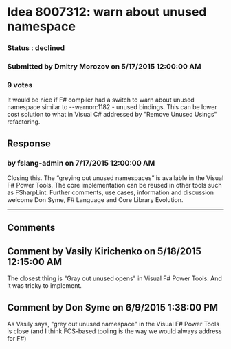 # Idea 8007312: warn about unused namespace #

### Status : declined

### Submitted by Dmitry Morozov on 5/17/2015 12:00:00 AM

### 9 votes

It would be nice if F# compiler had a switch to warn about unused namespace similar to --warnon:1182 - unused bindings. This can be lower cost solution to what in Visual C# addressed by "Remove Unused Usings" refactoring.



## Response 
### by fslang-admin on 7/17/2015 12:00:00 AM

Closing this. The “greying out unused namespaces” is available in the Visual F# Power Tools. The core implementation can be reused in other tools such as FSharpLint.
Further comments, use cases, information and discussion welcome
Don Syme, F# Language and Core Library Evolution.

------------------------
## Comments


## Comment by Vasily Kirichenko on 5/18/2015 12:15:00 AM
The closest thing is "Gray out unused opens" in Visual F# Power Tools. And it was tricky to implement.


## Comment by Don Syme on 6/9/2015 1:38:00 PM
As Vasily says, "grey out unused namespace" in the Visual F# Power Tools is close (and I think FCS-based tooling is the way we would always address for F#)

